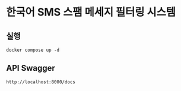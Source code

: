 # 한국어 SMS 스팸 메세지 필터링 시스템

## 실행

```
docker compose up -d
```

## API Swagger

```
http://localhost:8000/docs
```